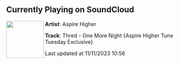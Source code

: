 ## Currently Playing on SoundCloud

[<img align="left" width="100" src="https://i1.sndcdn.com/artworks-mFphDylewO0MzT8R-3Wn9hw-t500x500.jpg">](https://soundcloud.com/aspirehighermusic/thred-one-more-night-aspire-higher-tune-tuesday-exclusive)

**Artist**: Aspire Higher 

**Track**: Thred - One More Night {Aspire Higher Tune Tuesday Exclusive}

Last updated at 11/11/2023 10:56
